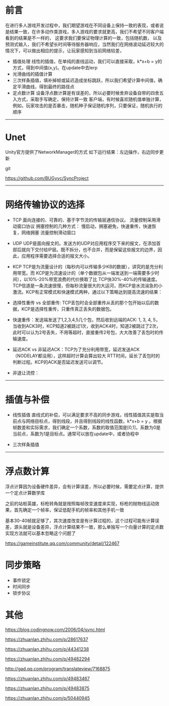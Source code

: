 
# 前言
在进行多人游戏开发过程中，我们期望游戏在不同设备上保持一致的表现，或者说是结果一致，在许多动作类游戏，多人游戏的要求就更高，我们不希望不同客户端看到的结果是不一样的，
这要求我们要保证物理计算的一致，包括随机数，
以及预测式输入，我们不希望长时间等待服务器响应，当然我们在网络波动延迟较大的情况下，可以做出相应的提示，让玩家感知到当前网络较差，

- 插值处理
线性的插值，在单纯的直线运动，我们可以直接采取，k*x+b = y的方式，得到中间值(x,y)。在update中去lerp
- 光滑曲线的插值计算
- 三次样条插值，填补掉帧或延迟造成坐标跳跃，所以我们希望计算中间值，确定平滑曲线，得到最终的路径点
- 定点数计算
设备浮点数计算是有误差的，所以必要时候舍弃设备自带的四舍五入方式，采取手写确定，保持计算一致
客户端，有时候喜欢随机值单独计算，例如，玩家攻击的是否暴击，随机种子保证随机序列，只要保证，随机执行的顺序


---

# Unet
Unity官方提供了NetworkManager的方式
如下运行结果：左边操作，右边同步更新

git

https://github.com/BUGyyc/SyncProject

---

# 网络传输协议的选择

- TCP
面向连接的、可靠的、基于字节流的传输层通信协议。
流量控制采用滑动窗口协议
拥塞控制的几种方式：
慢启动，拥塞避免，快速重传，快速恢复，网络拥塞
流量控制滑动窗口
- UDP
UDP是面向报文的。发送方的UDP对应用程序交下来的报文，在添加首部后就向下交付给IP层。既不拆分，也不合并，而是保留这些报文的边界，因此，应用程序需要选择合适的报文大小。

- KCP
TCP是为流量设计的（每秒内可以传输多少KB的数据），讲究的是充分利用带宽。而 KCP是为流速设计的（单个数据包从一端发送到一端需要多少时间），以10%-20%带宽浪费的代价换取了比 TCP快30%-40%的传输速度。TCP信道是一条流速很慢，但每秒流量很大的大运河，而KCP是水流湍急的小激流。KCP有正常模式和快速模式两种，通过以下策略达到提高流速的结果：

- 选择性重传 vs 全部重传: TCP丢包时会全部重传从丢的那个包开始以后的数据，KCP是选择性重传，只重传真正丢失的数据包。
- 快速重传：发送端发送了1,2,3,4,5几个包，然后收到远端的ACK: 1, 3, 4, 5，当收到ACK3时，KCP知道2被跳过1次，收到ACK4时，知道2被跳过了2次，此时可以认为2号丢失，不用等超时，直接重传2号包，大大改善了丢包时的传输速度。
- 延迟ACK vs 非延迟ACK：TCP为了充分利用带宽，延迟发送ACK（NODELAY都没用），这样超时计算会算出较大 RTT时间，延长了丢包时的判断过程。KCP的ACK是否延迟发送可以调节。
- 非退让流控：
---

# 插值与补偿

- 线性插值
直线式的补偿，可以满足要求不高的同步游戏，线性插值其实是取当前点与网络目标点，得到线段，并且得到线段的线性函数，k*x+b = y 。根据帧数差和实际需求，我们确定一个系数，系数的取值范围是[0,1]，系数为0是当前点，系数为1是目标点。通常可以放在update中，或者协程中

- 三次样条插值


---

# 浮点数计算

浮点计算因为设备硬件差异，会有计算误差，所以必要时候，需要定点计算，提供一个定点计算数学库

之前的站桩英雄，标枪转角就是按照每帧改变速度来实现，标枪的抛物线运动效果，首先确定一个帧率，保证低配手机的帧率和其他手机一致

基本30-40帧就足够了，其次速度改变是有计算过程的，这个过程可能有计算误差，源头就是设备差异，浮点计算结果不一致，那么单独写一个向量计算的定点数实现方法就可以基本忽略这个问题了

https://gameinstitute.qq.com/community/detail/122467

# 同步策略

- 事件锁定
- 时间同步
- 锁步协议


# 其他

https://blog.codingnow.com/2006/04/sync.html

https://zhuanlan.zhihu.com/p/28617637

https://zhuanlan.zhihu.com/p/44341238

https://zhuanlan.zhihu.com/p/49482294

http://gad.qq.com/program/translateview/7168875

https://zhuanlan.zhihu.com/p/49483467

https://zhuanlan.zhihu.com/p/49483875


https://zhuanlan.zhihu.com/p/50440945